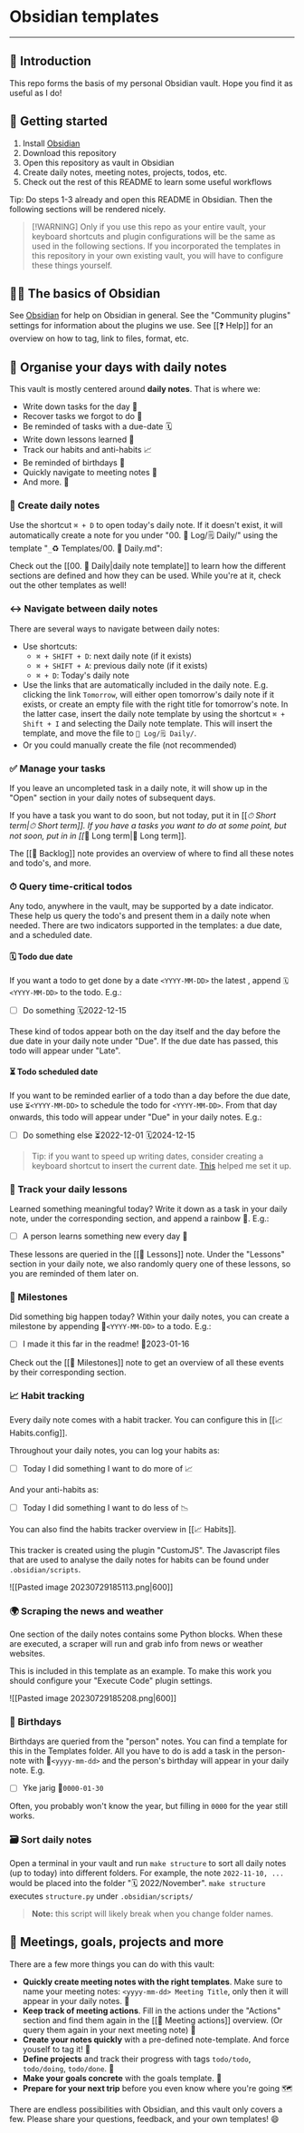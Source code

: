 # Obsidian templates

---

## 👋 Introduction

This repo forms the basis of my personal Obsidian vault. Hope you find it as useful as I do!

## 🚀 Getting started

1. Install [Obsidian](https://obsidian.md/)
2. Download this repository
3. Open this repository as vault in Obsidian
4. Create daily notes, meeting notes, projects, todos, etc.
5. Check out the rest of this README to learn some useful workflows

Tip: Do steps 1-3 already and open this README in Obsidian. Then the following sections will be rendered nicely.

> [!WARNING]  Only if you use this repo as your entire vault, your keyboard shortcuts and plugin configurations will be the same as used in the following sections. If you incorporated the templates in this repository in your own existing vault, you will have to configure these things yourself.


## 🧑‍🏫 The basics of Obsidian

See [Obsidian](https://obsidian.md/) for help on Obsidian in general.
See the "Community plugins" settings for information about the plugins we use.
See [[❓ Help]] for an overview on how to tag, link to files, format, etc.


## 📓 Organise your days with daily notes

This vault is mostly centered around **daily notes**. That is where we:
- Write down tasks for the day 📝
- Recover tasks we forgot to do 🧐
- Be reminded of tasks with a due-date 🗓️
- Write down lessons learned 🌈
- Track our habits and anti-habits 📈
- Be reminded of birthdays 🎉
- Quickly navigate to meeting notes 👥
- And more. 🚀

### 📝 Create daily notes

Use the shortcut  `⌘ + D` to open today's daily note. If it doesn't exist, it will automatically create a note for you under "00. 📓 Log/🗒 Daily/"  using the template "`_`♻️ Templates/00. 📓 Daily.md":

Check out the [[00. 📓 Daily|daily note template]] to learn how the different sections are defined and how they can be used. While you're at it, check out the other templates as well!

### ↔ Navigate between daily notes

There are several ways to navigate between daily notes:

- Use shortcuts:
	- `⌘ + SHIFT + D`: next daily note (if it exists)
	- `⌘ + SHIFT + A`: previous daily note (if it exists)
	- `⌘ + D`: Today's daily note
- Use the links that are automatically included in the daily note. E.g. clicking the link `Tomorrow`, will either open tomorrow's daily note if it exists, or create an empty file with the right title for tomorrow's note.  In the latter case, insert the daily note template by using the shortcut `⌘ + Shift + I`  and selecting the Daily note template. This will insert the template, and move the file to `📓 Log/🗒 Daily/`.
- Or you could manually create the file (not recommended)

### ✅ Manage your tasks

If you leave an uncompleted task in a daily note, it will show up in the "Open" section in your daily notes of subsequent days.

If you have a task you want to do soon, but not today, put it in [[_⏱ Short term|⏱ Short term]].
If you have a tasks you want to do at some point, but not soon, put in in [[_📆 Long term|📆 Long term]].

The [[📖 Backlog]] note provides an overview of where to find all these notes and todo's, and more.

### ⏱ Query time-critical todos

Any todo, anywhere in the vault, may be supported by a date indicator. These help us query the todo's and present them in a daily note when needed. There are two indicators supported in the templates: a due date, and a scheduled date.

#### 🗓 Todo due date

If you want a todo to get done by a date `<YYYY-MM-DD>` the latest , append `🗓<YYYY-MM-DD>` to the todo. E.g.:

- [ ] Do something 🗓2022-12-15

These kind of todos appear both on the day itself and the day before the due date in your daily note under "Due". If the due date has passed, this todo will appear under "Late".

#### ⏳ Todo scheduled date

If you want to be reminded earlier of a todo than a day before the due date, use `⏳<YYYY-MM-DD>` to schedule the todo for `<YYYY-MM-DD>`. From that day onwards, this todo will appear under "Due" in your daily notes. E.g.:

- [ ] Do something else ⏳2022-12-01 🗓2024-12-15

> Tip: if you want to speed up writing dates, consider creating a keyboard shortcut to insert the current date. [This](https://discussions.apple.com/thread/8651300) helped me set it up.

### 🌈 Track your daily lessons

Learned something meaningful today? Write it down as a task in your daily note, under the corresponding section, and append a rainbow 🌈. E.g.:

- [ ] A person learns something new every day 🌈

 These lessons are queried in the [[🌈 Lessons]] note. Under the "Lessons" section in your daily note, we also randomly query one of these lessons, so you are reminded of them later on.

### 🚩 Milestones

Did something big happen today? Within your daily notes, you can create a milestone by appending 🚩`<YYYY-MM-DD>` to a todo. E.g.:

- [ ] I made it this far in the readme! 🚩2023-01-16

Check out the [[🚩 Milestones]] note to get an overview of all these events by their corresponding section.

### 📈 Habit tracking 

Every daily note comes with a habit tracker. You can configure this in [[📈 Habits.config]].

Throughout your daily notes, you can log your habits as:
- [ ] Today I did something I want to do more of 📈

And your anti-habits as:
- [ ] Today I did something I want to do less of 📉

You can also find the habits tracker overview in [[📈 Habits]].

This tracker is created using the plugin "CustomJS". The Javascript files that are used to analyse the daily notes for habits can be found under `.obsidian/scripts`.

![[Pasted image 20230729185113.png|600]]

### 🌍 Scraping the news and weather

One section of the daily notes contains some Python blocks.
When these are executed, a scraper will run and grab info from news or weather websites.

This is included in this template as an example.
To make this work you should configure your "Execute Code" plugin settings.

![[Pasted image 20230729185208.png|600]]

### 🎉 Birthdays

Birthdays are queried from the "person" notes. You can find a template for this in the Templates folder. All you have to do is add a task in the person-note with 🎉`<yyyy-mm-dd>` and the person's birthday will appear in your daily note. E.g.

- [ ] Yke jarig 🎉`0000-01-30`

Often, you probably won't know the year, but filling in `0000` for the year still works.

### 🗃 Sort daily notes

Open a terminal in your vault and run `make structure` to sort all daily notes (up to today) into  different folders. For example, the note `2022-11-10, ...` would be placed into the folder 
"🗓 2022/November". `make structure` executes `structure.py` under `.obsidian/scripts/`

> **Note:** this script will likely break when you change folder names.

## 🤯 Meetings, goals, projects and more 

There are a few more things you can do with this vault:

- **Quickly create meeting notes with the right templates**. Make sure to name your meeting notes: `<yyyy-mm-dd> Meeting Title`, only then it will appear in your daily notes. 👥
- **Keep track of meeting actions**.  Fill in the actions under the "Actions" section and find them again in the [[🏃 Meeting actions]] overview. (Or query them again in your next meeting note) 🏃
- **Create your notes quickly** with a pre-defined note-template. And force youself to tag it! 📝
- **Define projects** and track their progress with tags `todo/todo`, `todo/doing`, `todo/done`. 🧩
- **Make your goals concrete** with the goals template. 🚀
- **Prepare for your next trip** before you even know where you're going 🗺️

There are endless possibilities with Obsidian, and this vault only covers a few. 
Please share your questions, feedback, and your own templates! 😄
